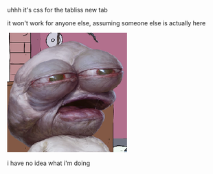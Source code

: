 uhhh it's css for the tabliss new tab

it won't work for anyone else, assuming someone else is actually here

![](pim.png)

i have no idea what i'm doing
